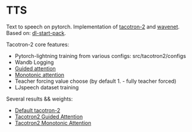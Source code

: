 # TTS
Text to speech on pytorch.
Implementation of [tacotron-2](https://arxiv.org/pdf/1712.05884.pdf) and [wavenet](https://arxiv.org/pdf/1609.03499.pdf).
Based on: [dl-start-pack](https://github.com/markovka17/dl-start-pack).

Tacotron-2 core features:
 - Pytorch-lightning training from various configs: src/tacotron2/configs
 - Wandb Logging
 - [Guided attention](https://arxiv.org/pdf/1710.08969.pdf)
 - [Monotonic attention](https://arxiv.org/pdf/1704.00784.pdf)
 - Teacher forcing value choose (by default 1. - fully teacher forced)
 - LJspeech dataset training


Several results && weights:
 - [Default tacotron-2](https://wandb.ai/oleges/ljspeech_tacotron/runs/21uk4e0i)
 - [Tacotron2 Guided Attention](https://wandb.ai/oleges/ljspeech_tacotron_guided/runs/2ybsmorn)
 - [Tacotron2 Monotonic Attention](https://wandb.ai/oleges/ljspeech_tacotron_monotonic/runs/25lj2aqa)
